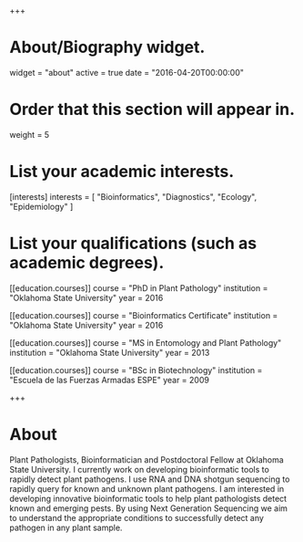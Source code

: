 +++
# About/Biography widget.
widget = "about"
active = true
date = "2016-04-20T00:00:00"

# Order that this section will appear in.
weight = 5

# List your academic interests.
[interests]
  interests = [
    "Bioinformatics",
    "Diagnostics",
    "Ecology",
	"Epidemiology"
  ]

# List your qualifications (such as academic degrees).
[[education.courses]]
  course = "PhD in Plant Pathology"
  institution = "Oklahoma State University"
  year = 2016
 
[[education.courses]]
  course = "Bioinformatics Certificate"
  institution = "Oklahoma State University"
  year = 2016 

[[education.courses]]
  course = "MS in Entomology and Plant Pathology"
  institution = "Oklahoma State University"
  year = 2013

[[education.courses]]
  course = "BSc in Biotechnology"
  institution = "Escuela de las Fuerzas Armadas ESPE"
  year = 2009
 
+++

# About
Plant Pathologists, Bioinformatician and Postdoctoral Fellow at Oklahoma State University. I currently work on developing
bioinformatic tools to rapidly detect plant pathogens. I use RNA and DNA shotgun sequencing to rapidly query for known and
unknown plant pathogens. I am interested in developing innovative bioinformatic tools to help plant pathologists detect known and emerging pests.
By using Next Generation Sequencing we aim to understand the appropriate conditions to successfully detect any pathogen in any plant sample.
